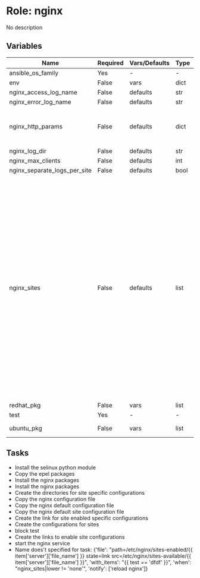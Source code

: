 # Role: nginx

No description



## Variables

| Name    | Required | Vars/Defaults | Type   | Value | Description |
|--------|--------|--------|--------|-----|-----|
| ansible_os_family | Yes | - | - | - |  |
| env | False | vars | dict | {'RUNLEVEL': 1} |  |
| nginx_access_log_name | False | defaults | str | access.log |  |
| nginx_error_log_name | False | defaults | str | error.log |  |
| nginx_http_params | False | defaults | dict | {'sendfile': 'on', 'tcp_nopush': 'on', 'tcp_nodelay': 'on', 'keepalive_timeout': '65'} |  |
| nginx_log_dir | False | defaults | str | /var/log/nginx |  |
| nginx_max_clients | False | defaults | int | 512 |  |
| nginx_separate_logs_per_site | False | defaults | bool | False |  |
| nginx_sites | False | defaults | list | [{'server': {'file_name': 'foo', 'listen': 8080, 'server_name': 'localhost', 'root': '/tmp/site1', 'location1': {'name': '/', 'try_files': '$uri $uri/ /index.html'}, 'location2': {'name': '/images/', 'try_files': '$uri $uri/ /index.html'}}}, {'server': {'file_name': 'bar', 'listen': 9090, 'server_name': 'ansible', 'root': '/tmp/site2', 'location1': {'name': '/', 'try_files': '$uri $uri/ /index.html'}, 'location2': {'name': '/images/', 'try_files': '$uri $uri/ /index.html'}}}] |  |
| redhat_pkg | False | vars | list | ['nginx'] |  |
| test | Yes | - | - | - |  |
| ubuntu_pkg | False | vars | list | ['python-selinux', 'nginx'] | &nbsp;Test&nbsp;description<br/> |

## Tasks
* Install the selinux python module
* Copy the epel packages
* Install the nginx packages
* Install the nginx packages
* Create the directories for site specific configurations
* Copy the nginx configuration file
* Copy the nginx default configuration file
* Copy the nginx default site configuration file
* Create the link for site enabled specific configurations
* Create the configurations for sites
* block test
* Create the links to enable site configurations
* start the nginx service
* Name does't specified for task: {'file': "path=/etc/nginx/sites-enabled/{{ item['server']['file_name'] }} state=link src=/etc/nginx/sites-available/{{ item['server']['file_name'] }}", 'with_items': "{{ test == 'dfdf' }}", 'when': "nginx_sites|lower != 'none'", 'notify': ['reload nginx']}